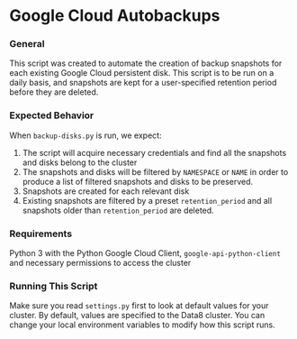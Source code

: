Google Cloud Autobackups
===================================
### General
This script was created to automate the creation of backup snapshots for each existing Google Cloud persistent disk. This script is to be run on a daily basis, and snapshots are kept for a user-specified retention period before they are deleted.

### Expected Behavior
When `backup-disks.py` is run, we expect:

1. The script will acquire necessary credentials and find all the snapshots and disks belong to the cluster
2. The snapshots and disks will be filtered by `NAMESPACE` or `NAME` in order to produce a list of filtered snapshots and disks to be preserved.
3. Snapshots are created for each relevant disk
4. Existing snapshots are filtered by a preset `retention_period` and all snapshots older than `retention_period` are deleted.

### Requirements
Python 3 with the Python Google Cloud Client, `google-api-python-client`
and necessary permissions to access the cluster

### Running This Script
Make sure you read `settings.py` first to look at default values for your cluster. By default, values are specified to the Data8 cluster. You can change your local environment variables to modify how this script runs.

